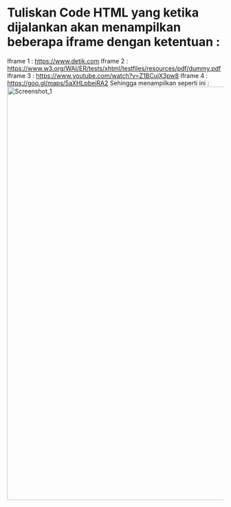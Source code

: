 # Tuliskan Code HTML yang ketika dijalankan akan menampilkan beberapa iframe dengan ketentuan :

Iframe 1 : https://www.detik.com
Iframe 2 : https://www.w3.org/WAI/ER/tests/xhtml/testfiles/resources/pdf/dummy.pdf
Iframe 3 : https://www.youtube.com/watch?v=Z1BCujX3pw8
Iframe 4 : https://goo.gl/maps/5aXHLpbejRA2
Sehingga menampilkan seperti ini :
<img width="960" alt="Screenshot_1" src="https://lh4.googleusercontent.com/7z6sfjRttdcnPliHmuMUJI8QQmvo9iJutZQIdK0QXcKj1nyd_yT1oEaktqswkviqIo7RUptEnGiJw9FBrkTxX3rT9a_6bbfmDQhOZqVezamMRcxKdJJpijZjxJE9VFCJfeVB6Uyzm7t6MBWNItvcspSOYJcKWOZFZyvHDxFBgl7t4opmMAPOnQ"></img>
